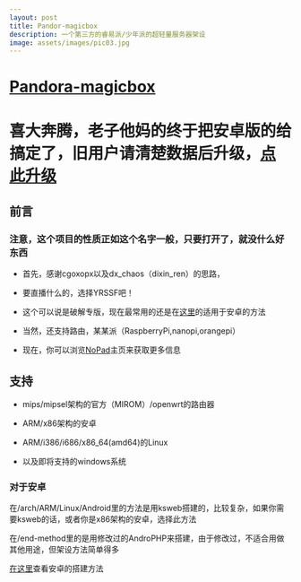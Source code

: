 ```yaml
---
layout: post
title: Pandor-magicbox
description: 一个第三方的睿易派/少年派的超轻量服务器架设
image: assets/images/pic03.jpg
---
```



# [Pandora-magicbox](http://chainsx.f3322.net/blog/chainsx-2)

# 喜大奔腾，老子他妈的终于把安卓版的给搞定了，旧用户请清楚数据后升级，[点此升级](https://github.com/Erblocker/Pandora-magicbox/raw/Andro-box/Pandora-magicbox.apk)

## 前言

### 注意，这个项目的性质正如这个名字一般，只要打开了，就没什么好东西

* 首先，感谢cgoxopx以及dx_chaos（dixin_ren）的思路，

* 要直播什么的，选择YRSSF吧！

* 这个可以说是破解专版，现在最常用的还是在[这里](https://github.com/Erblocker/Pandora-magicbox/blob/master/end-method/README.md)的适用于安卓的方法

* 当然，还支持路由，某某派（RaspberryPi,nanopi,orangepi）

* 现在，你可以浏览[NoPad](https://nopad.org)主页来获取更多信息

## 支持

* mips/mipsel架构的官方（MIROM）/openwrt的路由器

* ARM/x86架构的安卓

* ARM/i386/i686/x86_64(amd64)的Linux

* 以及即将支持的windows系统

### 对于安卓

在/arch/ARM/Linux/Android里的方法是用ksweb搭建的，比较复杂，如果你需要ksweb的话，或者你是x86架构的安卓，选择此方法

在/end-method里的是用修改过的AndroPHP来搭建，由于修改过，不适合用做其他用途，但架设方法简单得多

[在这里](http://chainsx.f3322.net/blog/chainsx-2)查看安卓的搭建方法
